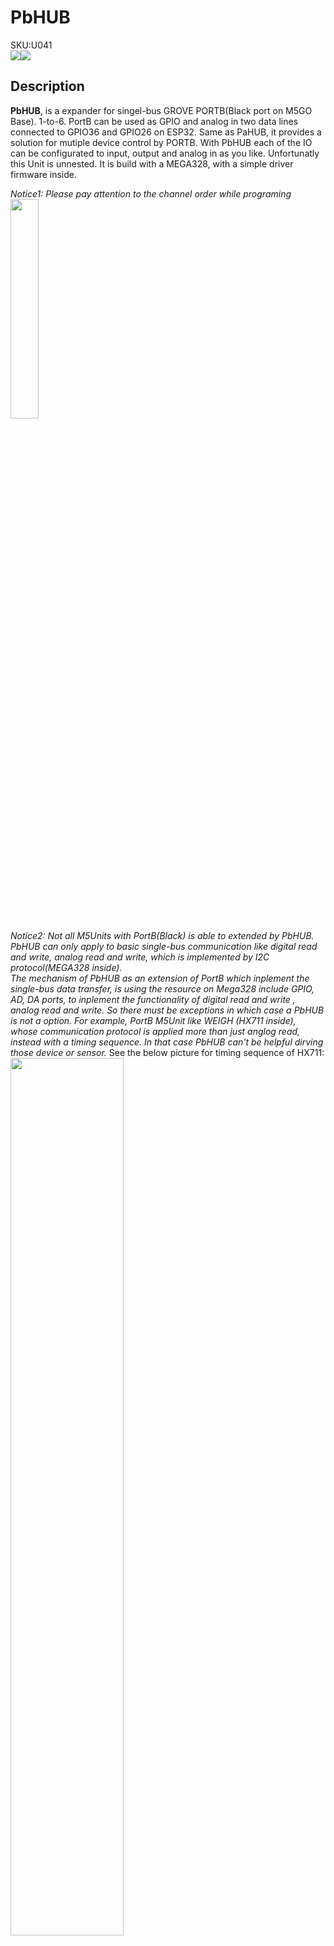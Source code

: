 # PbHUB

<div class="badge badge-pill badge-primary product_sku_tag">SKU:U041</div>

<div class="product_pic"><img src="assets/img/product_pics/unit/pbhub/pbhub_p1.webp"><img src="assets/img/product_pics/unit/pbhub/pbhub_p2.webp"></div>

## Description

**PbHUB**, is a expander for singel-bus GROVE PORTB(Black port on M5GO Base). 1-to-6. PortB can be used as GPIO and analog in two data lines connected to GPIO36 and GPIO26 on ESP32. Same as PaHUB, it provides a solution for mutiple device control by PORTB. With PbHUB each of the IO can be configurated to input, output and analog in as you like. Unfortunatly this Unit is unnested.
It is build with a MEGA328, with a simple driver firmware inside.

*Notice1: Please pay attention to the channel order while programing*
<br>
<img src="assets/img/product_pics/unit/pbhub/pbhub_p3.webp" width="30%" height="30%">
<br>
*Notice2: Not all M5Units with PortB(Black) is able to extended by PbHUB. PbHUB can only apply to basic single-bus communication like digital read and write, analog read and write, which is implemented by I2C protocol(MEGA328 inside).<br>
The mechanism of PbHUB as an extension of PortB which inplement the single-bus data transfer, is using the resource on Mega328 include GPIO, AD, DA ports, to inplement the functionality of digital read and write , analog read and write. So there must be exceptions in which case a PbHUB is not a option. For example, PortB M5Unit like WEIGH (HX711 inside), whose communication protocol is applied more than just anglog read, instead with a timing sequence. In that case PbHUB can't be helpful dirving those device or sensor.*
See the below picture for timing sequence of HX711:
<br>
<img src="assets/img/product_pics/unit/pbhub/unit_pbhub_notice_01.webp" width="60%" height="60%">

## Product Features

- Single-Bus GROVE PORTB Expander
- Two Lego-compatible holes
- 1-To-6
- Product Size：48.2mm x 24.2mm x 11mm
- Product weight：6.8g

## Include

- 1x PbHUB Unit
- 1x Grove Cable

## Specification

<table>
   <tr style="font-weight:bold">
      <td>Resources</td>
      <td>Parameter</td>
   </tr>
   <tr>
      <td>net weight</td>
      <td>7g</td>
   </tr>
   <tr>
      <td>Gross weight</td>
      <td>19g</td>
   </tr>
   <tr>
      <td>Product Size</td>
      <td>48*24*12mm</td>
   </tr>
   <tr>
      <td>Package Size</td>
      <td>67*53*12mm</td>
   </tr>
 </table>

## EasyLoader

<img src="https://m5stack.oss-cn-shenzhen.aliyuncs.com/image/EasyLoader_logo.webp" width="100px" style="margin-top:20px">

<a href="https://m5stack.oss-cn-shenzhen.aliyuncs.com/EasyLoader/Unit/EasyLoader_PbHUB.exe"><button type="button" class="btn btn-primary">click to download EasyLoader</button></a>

>1.EasyLoader is a simple and fast program burner. Every product page in EasyLoader provides a product-related case program. It can be burned to the master through simple steps, and a series of function verification can be performed. .

>2. After downloading the software, double-click to run the application, connect the M5 device to the computer through the data cable, select the port parameters, click **"Burn"** to start burning. (**For M5StickC burning, please Set the baud rate to 750000 or 115200**)

?>3. Currently EasyLoader is only suitable for Windows operating system, compatible with M5 system adopts ESP32 as the control core host. Before installing for M5Core, you need to install CP210X driver (you do not need to install with M5StickC as controller)[Click here to view the driver installation tutorial](en/related_documents/M5Burner#install-usb-driver)

## PinMap

**Mega328 ISP**Download interface Pin foot definition

<img src="assets\img\product_pics\app\mega328_isp.webp" width="30%" height="30%">

## Schematic

<img src="assets/img/product_pics/unit/pbhub/pbhub_sch.webp">

## Exapmle

### 1. Arduino IDE

The code below is incomplete. To get complete code, please click [here](https://github.com/m5stack/M5Stack/tree/master/examples/Unit/PbHUB)

### 2. UIFlow

If you want the complete code, please click [here](https://github.com/m5stack/M5-ProductExampleCodes/tree/master/Unit/PbHUB/UIFlow)

<img src="assets/img/product_pics/unit/pbhub/pbhub.webp" width="50%" height="50%">

- protovol type - I2C     
- address - 0x61
- Set oneLED Color : LED address(2bytes) + RGB value(3bytes)
- Set moreLED Color : LED start address(2bytes) + LED end address(2bytes) + RGB value(3bytes)
 

<table>
    <tr>
        <td>state</td><td>IO0 Digital Write</td><td>IO1 Digital Write</td><td>IO0 Analog Write</td><td>IO1 Analog Write</td><td>IO0 Digital Read</td><td>IO1 Digital Read</td><td>IO0 Analog Read</td><td>reserve</td><td>Set RGB LED Num</td><td>Set oneLED Color*</td><td>Set moreLED Color*</td><td>Set Brightness</td>
    </tr>
    <tr>
        <td>r/w</td></td></td><td>w</td><td>w</td><td>w</td><td>w</td><td>r</td><td>r</td><td>r</td><td>r</td><td>w</td><td>w</td><td>w</td><td>w</td></tr>
    <tr>
        <td>data length (Byte)</td><td>1</td><td>1</td><td>1</td><td>1</td><td>1</td><td>1</td><td>2</td><td>/</td><td>2</td><td>5</td><td>7</td><td>1</td>
    </tr>
    <tr>
        <td>ch0 cmd</td></td><td>40</td><td>41</td><td>42</td><td>43</td><td>44</td><td>45</td><td>46</td><td>47</td><td>48</td><td>49</td><td>4A</td><td>4B</td>
    </tr>
    <tr>
        <td>ch1 cmd</td></td><td>50</td><td>51</td><td>52</td><td>53</td><td>54</td><td>55</td><td>56</td><td>57</td><td>58</td><td>59</td><td>5A</td><td>5B</td>
    </tr>
    <tr>
        <td>ch2 cmd</td></td><td>60</td><td>61</td><td>62</td><td>63</td><td>64</td><td>65</td><td>46</td><td>67</td><td>68</td><td>69</td><td>6A</td><td>6B</td>
    </tr>
    <tr>
       <td>ch3 cmd</td></td><td>70</td><td>71</td><td>72</td><td>73</td><td>74</td><td>75</td><td>76</td><td>77</td><td>78</td><td>79</td><td>7A</td><td>7B</td>
    </tr>
    <tr>
        <td>ch4 cmd</td></td><td>80</td><td>81</td><td>82</td><td>83</td><td>84</td><td>85</td><td>86</td><td>87</td><td>88</td><td>89</td><td>8A</td><td>8B</td>
    </tr>
    <tr>
       <td>ch5 cmd</td></td><td>A0</td><td>A1</td><td>A2</td><td>A3</td><td>A4</td><td>A5</td><td>A6</td><td>A7</td><td>A8</td><td>A9</td><td>AA</td><td>AB</td>
    </tr>

</table>

<script>

   var purchase_link = 'https://m5stack.com/collections/m5-unit/products/pb-hub';


   anchor_search(purchase_link);
   scrollFunc();

</script>


